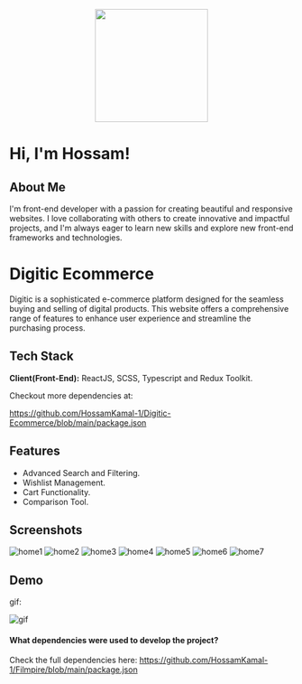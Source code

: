 <p align="center">
  <img  src="https://github.com/user-attachments/assets/3ef69f36-f954-4660-9d21-40ce507f2d23" height="200"/>
</p>

# Hi, I'm Hossam! 


##  About Me
I'm front-end
developer with a passion for
creating beautiful and
responsive websites. I love
collaborating with others to
create innovative and impactful
projects, and I'm always eager
to learn new skills and explore
new front-end frameworks and
technologies.


# Digitic Ecommerce

Digitic is a sophisticated e-commerce platform designed for the seamless buying and selling of digital products. This website offers a comprehensive range of features to enhance user experience and streamline the purchasing process.


## Tech Stack

**Client(Front-End):** ReactJS, SCSS, Typescript and  Redux Toolkit.

Checkout more dependencies at: 

https://github.com/HossamKamal-1/Digitic-Ecommerce/blob/main/package.json


## Features

- Advanced Search and Filtering.
- Wishlist Management.
- Cart Functionality.
- Comparison Tool.


## Screenshots

![home1](https://github.com/user-attachments/assets/c0f0cd76-333e-4767-9625-f75226d20961)
![home2](https://github.com/user-attachments/assets/3a8a8970-722f-407d-8055-097ed9a2708e)
![home3](https://github.com/user-attachments/assets/2fcc87bd-c90b-455e-932b-f30c2e9703bc)
![home4](https://github.com/user-attachments/assets/a088788d-f00c-4acb-bd2f-02ce06efc3f3)
![home5](https://github.com/user-attachments/assets/b8abaee1-cf57-4e4e-9335-a522bc385fc9)
![home6](https://github.com/user-attachments/assets/f65423a8-02aa-4738-a6c6-c3d6cd7c7dac)
![home7](https://github.com/user-attachments/assets/a10de9cb-4a35-4767-ac56-53ab913b719c)


## Demo

gif:

![gif](https://github.com/user-attachments/assets/6f832243-f0f7-43a1-8870-c8ed8f7f07db)




#### What dependencies were used to develop the project?

Check the full dependencies here: 
https://github.com/HossamKamal-1/Filmpire/blob/main/package.json

